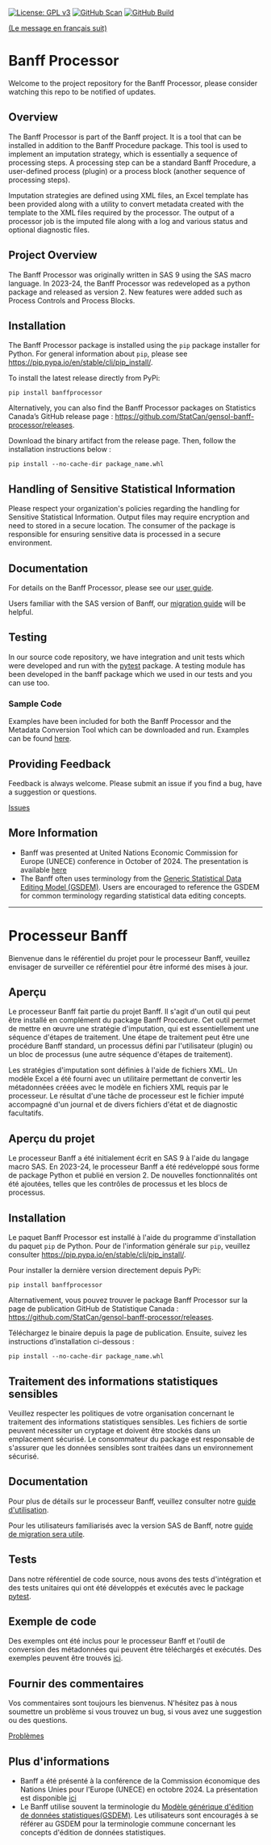 [![License: GPL v3](https://img.shields.io/badge/License-GPLv3-blue.svg)](https://www.gnu.org/licenses/gpl-3.0)
[![GitHub Scan](https://github.com/StatCan/gensol-banff-processor/actions/workflows/scan.yml/badge.svg?event=release&status=success)](https://github.com/StatCan/gensol-banff-processor/actions/workflows/scan.yml?query=event%3Arelease+is%3Asuccess)
[![GitHub Build](https://github.com/StatCan/gensol-banff-processor/actions/workflows/build.yml/badge.svg?event=release&status=success)](https://github.com/StatCan/gensol-banff-processor/actions/workflows/build.yml?query=event%3Arelease+is%3Asuccess)

[(Le message en français suit)](#aperçu)

# Banff Processor

Welcome to the project repository for the Banff Processor, please consider watching this repo to be notified of updates.

## Overview

The Banff Processor is part of the Banff project. It is a tool that can be installed in addition to the Banff Procedure package. This tool is used to implement an imputation strategy, which is essentially a sequence of processing steps. A processing step can be a standard Banff Procedure, a user-defined process (plugin) or a process block (another sequence of processing steps). 

Imputation strategies are defined using XML files, an Excel template has been provided along with a utility to convert metadata created with the template to the XML files required by the processor. The output of a processor job is the imputed file along with a log and various status and optional diagnostic files.

## Project Overview

The Banff Processor was originally written in SAS 9 using the SAS macro language. In 2023-24, the Banff Processor was redeveloped as a python package and released as version 2. New features were added such as Process Controls and Process Blocks.

## Installation

The Banff Processor package is installed using the `pip` package installer for Python. For general information about `pip`, please see https://pip.pypa.io/en/stable/cli/pip_install/.

To install the latest release directly from PyPi:

```shell
pip install banffprocessor
```

Alternatively, you can also find the Banff Processor packages on Statistics Canada’s GitHub release page : https://github.com/StatCan/gensol-banff-processor/releases.

Download the binary artifact from the release page. Then, follow the installation instructions below :

```shell
pip install --no-cache-dir package_name.whl 
```

## Handling of Sensitive Statistical Information

Please respect your organization's policies regarding the handling for Sensitive Statistical Information. Output files may require encryption and need to stored in a secure location. The consumer of the package is responsible for ensuring sensitive data is processed in a secure environment.

## Documentation

For details on the Banff Processor, please see our [user guide](./docs/en/processor-user-guide.md).

Users familiar with the SAS version of Banff, our [migration guide](./docs/en/migrating-from-sas-python.md) will be helpful.

## Testing

In our source code repository, we have integration and unit tests which were developed and run with the [pytest](https://pypi.org/project/pytest/) package. A testing module has been developed in the banff package which we used in our tests and you can use too. 

### Sample Code

Examples have been included for both the Banff Processor and the Metadata Conversion Tool which can be downloaded and run. Examples can be found [here](./examples).

## Providing Feedback

Feedback is always welcome. Please submit an issue if you find a bug, have a suggestion or questions.

[Issues](https://github.com/StatCan/gensol-banff-processor/issues)

## More Information

- Banff was presented at United Nations Economic Commission for Europe (UNECE) conference in October of 2024. The presentation is available [here](https://unece.org/statistics/documents/2024/10/working-documents/paper-presentation-building-new-banff-open-source)
- The Banff often uses terminology from the [Generic Statistical Data Editing Model (GSDEM)](https://unece.org/fileadmin/DAM/stats/documents/ece/ces/ge.58/2020/mtg1/SDE2020_T4_GSDEM_Kilchmann_Presentation.pdf). Users are encouraged to reference the GSDEM for common terminology regarding statistical data editing concepts.

---
# Processeur Banff

Bienvenue dans le référentiel du projet pour le processeur Banff, veuillez envisager de surveiller ce référentiel pour être informé des mises à jour.

## Aperçu

Le processeur Banff fait partie du projet Banff. Il s'agit d'un outil qui peut être installé en complément du package Banff Procedure. Cet outil permet de mettre en œuvre une stratégie d'imputation, qui est essentiellement une séquence d'étapes de traitement. Une étape de traitement peut être une procédure Banff standard, un processus défini par l'utilisateur (plugin) ou un bloc de processus (une autre séquence d'étapes de traitement).

Les stratégies d'imputation sont définies à l'aide de fichiers XML. Un modèle Excel a été fourni avec un utilitaire permettant de convertir les métadonnées créées avec le modèle en fichiers XML requis par le processeur. Le résultat d'une tâche de processeur est le fichier imputé accompagné d'un journal et de divers fichiers d'état et de diagnostic facultatifs.

## Aperçu du projet

Le processeur Banff a été initialement écrit en SAS 9 à l'aide du langage macro SAS. En 2023-24, le processeur Banff a été redéveloppé sous forme de package Python et publié en version 2. De nouvelles fonctionnalités ont été ajoutées, telles que les contrôles de processus et les blocs de processus.

## Installation

Le paquet Banff Processor est installé à l'aide du programme d'installation du paquet `pip` de Python. Pour de l'information générale sur `pip`, veuillez consulter https://pip.pypa.io/en/stable/cli/pip_install/.

Pour installer la dernière version directement depuis PyPi:

```shell
pip install banffprocessor
```

Alternativement, vous pouvez trouver le package Banff Processor sur la page de publication GitHub de Statistique Canada : https://github.com/StatCan/gensol-banff-processor/releases.

Téléchargez le binaire depuis la page de publication. Ensuite, suivez les instructions d’installation ci-dessous :

```shell
pip install --no-cache-dir package_name.whl 
```

## Traitement des informations statistiques sensibles

Veuillez respecter les politiques de votre organisation concernant le traitement des informations statistiques sensibles. Les fichiers de sortie peuvent nécessiter un cryptage et doivent être stockés dans un emplacement sécurisé. Le consommateur du package est responsable de s'assurer que les données sensibles sont traitées dans un environnement sécurisé.

## Documentation

Pour plus de détails sur le processeur Banff, veuillez consulter notre [guide d'utilisation](./docs/fr/processor-user-guide.md).

Pour les utilisateurs familiarisés avec la version SAS de Banff, notre [guide de migration sera utile](./docs/fr/migrating-from-sas-python.md).

## Tests

Dans notre référentiel de code source, nous avons des tests d'intégration et des tests unitaires qui ont été développés et exécutés avec le package [pytest](https://pypi.org/project/pytest/).

## Exemple de code

Des exemples ont été inclus pour le processeur Banff et l'outil de conversion des métadonnées qui peuvent être téléchargés et exécutés. Des exemples peuvent être trouvés [ici](./examples).

## Fournir des commentaires

Vos commentaires sont toujours les bienvenus. N'hésitez pas à nous soumettre un problème si vous trouvez un bug, si vous avez une suggestion ou des questions.

[Problèmes](https://github.com/StatCan/gensol-banff-processor/issues)

## Plus d'informations

- Banff a été présenté à la conférence de la Commission économique des Nations Unies pour l'Europe (UNECE) en octobre 2024. La présentation est disponible [ici](https://unece.org/statistics/documents/2024/10/working-documents/paper-presentation-building-new-banff-open-source)
- Le Banff utilise souvent la terminologie du [Modèle générique d'édition de données statistiques(GSDEM)](https://unece.org/fileadmin/DAM/stats/documents/ece/ces/ge.58/2020/mtg1/SDE2020_T4_GSDEM_Kilchmann_Presentation.pdf). Les utilisateurs sont encouragés à se référer au GSDEM pour la terminologie commune concernant les concepts d'édition de données statistiques.

